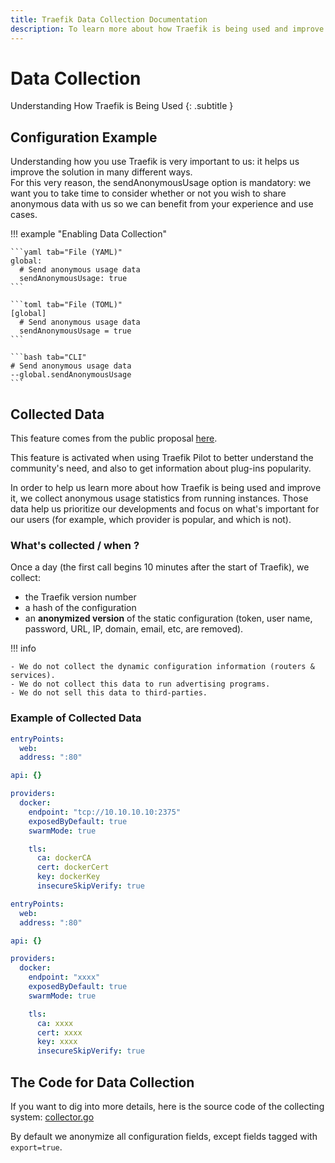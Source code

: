 ```yaml
---
title: Traefik Data Collection Documentation
description: To learn more about how Traefik is being used and improve it, we collect anonymous usage statistics from running instances. Read the technical documentation.
---
```


# Data Collection

Understanding How Traefik is Being Used
{: .subtitle }

## Configuration Example

Understanding how you use Traefik is very important to us: it helps us improve the solution in many different ways.  
For this very reason, the sendAnonymousUsage option is mandatory: we want you to take time to consider whether or not you wish to share anonymous data with us so we can benefit from your experience and use cases.

!!! example "Enabling Data Collection"

    ```yaml tab="File (YAML)"
    global:
      # Send anonymous usage data
      sendAnonymousUsage: true
    ```

    ```toml tab="File (TOML)"
    [global]
      # Send anonymous usage data
      sendAnonymousUsage = true
    ```

    ```bash tab="CLI"
    # Send anonymous usage data
    --global.sendAnonymousUsage
    ```

## Collected Data

This feature comes from the public proposal [here](https://github.com/traefik/traefik/issues/2369).

This feature is activated when using Traefik Pilot to better understand the community's need, and also to get information about plug-ins popularity.

In order to help us learn more about how Traefik is being used and improve it, we collect anonymous usage statistics from running instances.
Those data help us prioritize our developments and focus on what's important for our users (for example, which provider is popular, and which is not).

### What's collected / when ?

Once a day (the first call begins 10 minutes after the start of Traefik), we collect:

- the Traefik version number
- a hash of the configuration
- an **anonymized version** of the static configuration (token, user name, password, URL, IP, domain, email, etc, are removed).

!!! info

    - We do not collect the dynamic configuration information (routers & services).
    - We do not collect this data to run advertising programs.
    - We do not sell this data to third-parties.

### Example of Collected Data

```yaml tab="Original configuration"
entryPoints:
  web:
  address: ":80"

api: {}

providers:
  docker:
    endpoint: "tcp://10.10.10.10:2375"
    exposedByDefault: true
    swarmMode: true

    tls:
      ca: dockerCA
      cert: dockerCert
      key: dockerKey
      insecureSkipVerify: true
```

```yaml tab="Resulting Obfuscated Configuration"
entryPoints:
  web:
  address: ":80"

api: {}

providers:
  docker:
    endpoint: "xxxx"
    exposedByDefault: true
    swarmMode: true

    tls:
      ca: xxxx
      cert: xxxx
      key: xxxx
      insecureSkipVerify: true
```

## The Code for Data Collection

If you want to dig into more details, here is the source code of the collecting system: [collector.go](https://github.com/traefik/traefik/blob/master/pkg/collector/collector.go)

By default we anonymize all configuration fields, except fields tagged with `export=true`.
